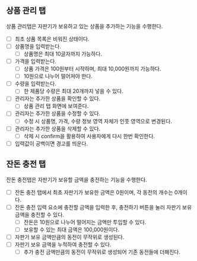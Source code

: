 ## 상품 관리 탭

상품 관리탭은 자판기가 보유하고 있는 상품을 추가하는 기능을 수행한다.

- [ ] 최초 상품 목록은 비워진 상태이다.
- [ ] 상품명을 입력받는다.
  - [ ] 상품명은 최대 10글자까지 가능하다.
- [ ] 가격을 입력받는다.
  - [ ] 상품 가격은 100원부터 시작하며, 최대 10,000원까지 가능하다.
  - [ ] 10원으로 나누어 떨어져야 한다.
- [ ] 수량을 입력받는다.
  - [ ] 한 제품당 수량은 최대 20개까지 넣을 수 있다.
- [ ] 관리자는 추가한 상품을 확인할 수 있다.
  - [ ] 상품 관리 탭 화면에 보여준다.
- [ ] 관리자는 추가한 상품을 수정할 수 있다.
  - [ ] 수정 시 상품명, 가격, 수량 정보 영역 자체가 인풋 영역으로 변경된다.
- [ ] 관리자는 추가한 상품을 삭제할 수 있다.
  - [ ] 삭제 시 confirm을 활용하여 사용자에게 다시 한번 확인한다.
- [ ] 입력값이 공백이면 경고를 띄운다.

## 잔돈 충전 탭

잔돈 충전탭은 자판기가 보유할 금액을 충전하는 기능을 수행한다.

- [ ] 잔돈 충전 탭에서 최초 자판기가 보유한 금액은 0원이며, 각 동전의 개수는 0개이다.
- [ ] 잔돈 충전 입력 요소에 충전할 금액을 입력한 후, 충전하기 버튼을 눌러 자판기 보유 금액을 충전할 수 있다.
  - [ ] 잔돈은 10원으로 나누어 떨어지는 금액만 투입할 수 있다.
  - [ ] 보유할 수 있는 최대 금액은 100,000원이다.
- [ ] 자판기 보유 금액만큼의 동전이 무작위로 생성된다.
- [ ] 자판기 보유 금액을 누적하여 충전할 수 있다.
  - [ ] 추가 충전 금액만큼의 동전이 무작위로 생성되어 기존 동전들에 더해진다.
